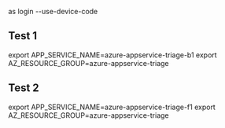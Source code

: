 
as login --use-device-code
## Test 1
export APP_SERVICE_NAME=azure-appservice-triage-b1
export AZ_RESOURCE_GROUP=azure-appservice-triage

## Test 2
export APP_SERVICE_NAME=azure-appservice-triage-f1
export AZ_RESOURCE_GROUP=azure-appservice-triage